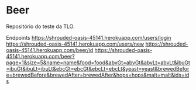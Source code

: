 # Beer
Repositório do teste da TLO. 

Endpoints
https://shrouded-oasis-45141.herokuapp.com/users/login
https://shrouded-oasis-45141.herokuapp.com/users/new
https://shrouded-oasis-45141.herokuapp.com/beer/id
https://shrouded-oasis-45141.herokuapp.com/beer?page=1&size=5&name=name&food=food&abvGt=abvGt&abvLt=abvLt&ibuGt=ibuGt&ibuLt=ibuLt&ebcGt=ebcGt&ebcLt=ebcLt&yeast=yeast&brewedBefore=brewedBefore&brewedAfter=brewedAfter&hops=hops&malt=malt&ids=ids
<br/>
   

